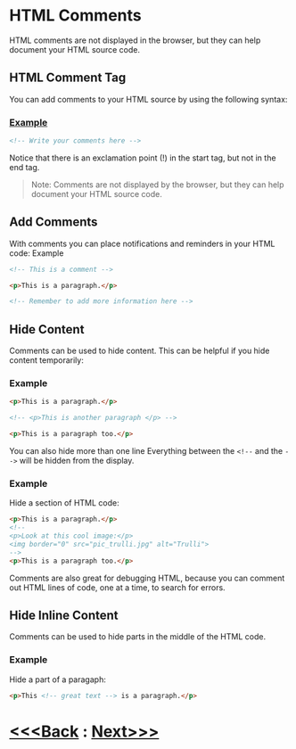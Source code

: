 # HTML Comments

HTML comments are not displayed in the browser, but they can help document your HTML source code.

## HTML Comment Tag
You can add comments to your HTML source by using the following syntax:

### [Example](comment.html)
```html
<!-- Write your comments here -->
```

Notice that there is an exclamation point (!) in the start tag, but not in the end tag.

> Note: Comments are not displayed by the browser, but they can help document your HTML source code.

## Add Comments

With comments you can place notifications and reminders in your HTML code:
Example
```html
<!-- This is a comment -->

<p>This is a paragraph.</p>

<!-- Remember to add more information here -->
```

## Hide Content

Comments can be used to hide content.
This can be helpful if you hide content temporarily:
### Example
```html
<p>This is a paragraph.</p>

<!-- <p>This is another paragraph </p> -->

<p>This is a paragraph too.</p>
```


You can also hide more than one line Everything between the `<!--` and the `-->` will be hidden from the display.

### Example

Hide a section of HTML code:
```html
<p>This is a paragraph.</p>
<!--
<p>Look at this cool image:</p>
<img border="0" src="pic_trulli.jpg" alt="Trulli">
-->
<p>This is a paragraph too.</p>
```

Comments are also great for debugging HTML, because you can comment out HTML lines of code, one at a time, to search for errors.

## Hide Inline Content

Comments can be used to hide parts in the middle of the HTML code.
### Example

Hide a part of a paragaph:
```html
<p>This <!-- great text --> is a paragraph.</p>
```

# [<<<Back](../07_Quotation_and_Citation/Quotation_and_Citation.md) : [Next>>>](../09_Colors/01_colors.md)